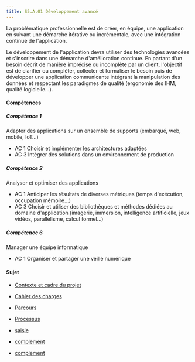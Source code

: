 ```yaml
---
title: S5.A.01 Développement avancé
---
```


La problématique professionnelle est de créer, en équipe, une application en suivant une démarche itérative ou incrémentale, avec une intégration continue de l'application.

Le développement de l'application devra utiliser des technologies avancées et s'inscrire dans une démarche d'amélioration continue. En partant d'un besoin décrit de manière imprécise ou incomplète par un client, l'objectif est de clarifier ou compléter, collecter et formaliser le besoin puis de développer une application communicante intégrant la manipulation des données et respectant les paradigmes de qualité (ergonomie des IHM, qualité logicielle…).

#### Compétences

##### Compétence 1

Adapter des applications sur un ensemble de supports (embarqué, web, mobile,
IoT…)

- AC 1 Choisir et implémenter les architectures adaptées
- AC 3 Intégrer des solutions dans un environnement de production

##### Compétence 2

Analyser et optimiser des applications

- AC 1 Anticiper les résultats de diverses métriques (temps d'exécution, occupation mémoire…)
- AC 3 Choisir et utiliser des bibliothèques et méthodes dédiées au domaine d'application (imagerie, immersion, intelligence artificielle, jeux vidéos, parallélisme, calcul formel…)

##### Compétence 6

Manager une équipe informatique

- AC 1 Organiser et partager une veille numérique

#### Sujet

- [Contexte et cadre du projet](contexte)

- [Cahier des charges](cdc)
- [Parcours](parcours)
- [Processus](processus)
- [saisie](saisie)
- [complement](complement1)
- [complement](complement2)
